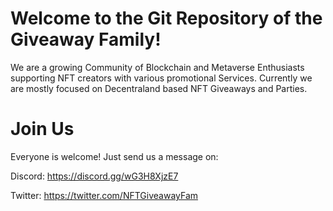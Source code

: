 # Welcome to the Git Repository of the Giveaway Family!

We are a growing Community of Blockchain and Metaverse Enthusiasts supporting NFT creators with various promotional Services.
Currently we are mostly focused on Decentraland based NFT Giveaways and Parties.

# Join Us

Everyone is welcome!
Just send us a message on:

Discord: https://discord.gg/wG3H8XjzE7

Twitter: https://twitter.com/NFTGiveawayFam
